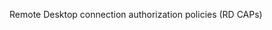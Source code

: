 <Token xmlns:xlink="http://www.w3.org/1999/xlink">Remote Desktop connection authorization policies (RD CAPs)</Token>
